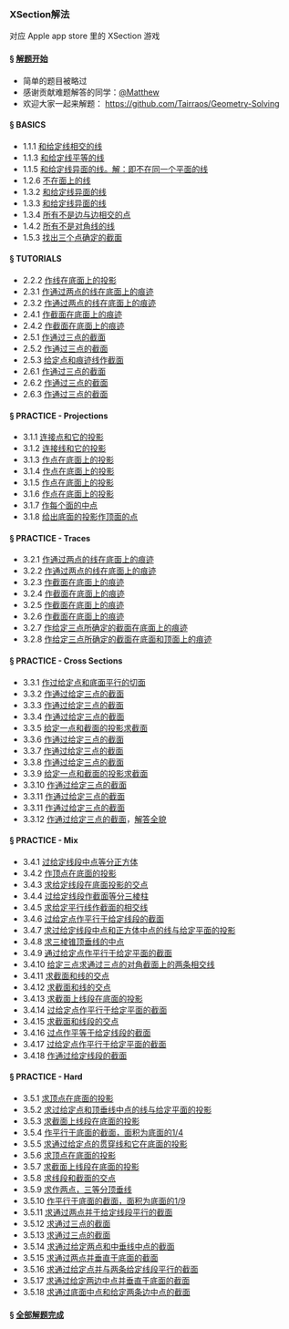 ### XSection解法
对应 Apple app store 里的 XSection 游戏

#### § [解题开始](solving/XSection/start.png)
- 简单的题目被略过
- 感谢贡献难题解答的同学：[@Matthew](https://github.com/csshz)  
- 欢迎大家一起来解题： https://github.com/Tairraos/Geometry-Solving

#### § BASICS
- 1.1.1 [和给定线相交的线](solving/XSection/1.1.1.png)
- 1.1.3 [和给定线平等的线](solving/XSection/1.1.3.png)
- 1.1.5 [和给定线异面的线。解：即不在同一个平面的线](solving/XSection/1.1.5.png)
- 1.2.6 [不在面上的线](solving/XSection/1.2.6.png)
- 1.3.2 [和给定线异面的线](solving/XSection/1.3.2.png)
- 1.3.3 [和给定线异面的线](solving/XSection/1.3.3.png)
- 1.3.4 [所有不是边与边相交的点](solving/XSection/1.3.4.png)
- 1.4.2 [所有不是对角线的线](solving/XSection/1.4.2.png)
- 1.5.3 [找出三个点确定的截面](solving/XSection/1.5.3.png)

#### § TUTORIALS
- 2.2.2 [作线在底面上的投影](solving/XSection/2.2.2.png)
- 2.3.1 [作通过两点的线在底面上的痕迹](solving/XSection/2.3.1.png)
- 2.3.2 [作通过两点的线在底面上的痕迹](solving/XSection/2.3.2.png)
- 2.4.1 [作截面在底面上的痕迹](solving/XSection/2.4.1.png)
- 2.4.2 [作截面在底面上的痕迹](solving/XSection/2.4.2.png)
- 2.5.1 [作通过三点的截面](solving/XSection/2.5.1.png)
- 2.5.2 [作通过三点的截面](solving/XSection/2.5.2.png)
- 2.5.3 [给定点和痕迹线作截面](solving/XSection/2.5.3.png)
- 2.6.1 [作通过三点的截面](solving/XSection/2.6.1.png)
- 2.6.2 [作通过三点的截面](solving/XSection/2.6.2.png)
- 2.6.3 [作通过三点的截面](solving/XSection/2.6.3.png)

#### § PRACTICE - Projections
- 3.1.1 [连接点和它的投影](solving/XSection/3.1.1.png)
- 3.1.2 [连接线和它的投影](solving/XSection/3.1.2.png)
- 3.1.3 [作点在底面上的投影](solving/XSection/3.1.3.png)
- 3.1.4 [作点在底面上的投影](solving/XSection/3.1.4.png)
- 3.1.5 [作点在底面上的投影](solving/XSection/3.1.5.png)
- 3.1.6 [作点在底面上的投影](solving/XSection/3.1.6.png)
- 3.1.7 [作每个面的中点](solving/XSection/3.1.7.png)
- 3.1.8 [给出底面的投影作顶面的点](solving/XSection/3.1.8.png)

#### § PRACTICE - Traces
- 3.2.1 [作通过两点的线在底面上的痕迹](solving/XSection/3.2.1.png)
- 3.2.2 [作通过两点的线在底面上的痕迹](solving/XSection/3.2.2.png)
- 3.2.3 [作截面在底面上的痕迹](solving/XSection/3.2.3.png)
- 3.2.4 [作截面在底面上的痕迹](solving/XSection/3.2.4.png)
- 3.2.5 [作截面在底面上的痕迹](solving/XSection/3.2.5.png)
- 3.2.6 [作截面在底面上的痕迹](solving/XSection/3.2.6.png)
- 3.2.7 [作给定三点所确定的截面在底面上的痕迹](solving/XSection/3.2.7.png)
- 3.2.8 [作给定三点所确定的截面在底面和顶面上的痕迹](solving/XSection/3.2.8.png)

#### § PRACTICE - Cross Sections
- 3.3.1 [作过给定点和底面平行的切面](solving/XSection/3.3.1.png)
- 3.3.2 [作通过给定三点的截面](solving/XSection/3.3.2.png)
- 3.3.3 [作通过给定三点的截面](solving/XSection/3.3.3.png)
- 3.3.4 [作通过给定三点的截面](solving/XSection/3.3.4.png)
- 3.3.5 [给定一点和截面的投影求截面](solving/XSection/3.3.5.png)
- 3.3.6 [作通过给定三点的截面](solving/XSection/3.3.6.png)
- 3.3.7 [作通过给定三点的截面](solving/XSection/3.3.7.png)
- 3.3.8 [作通过给定三点的截面](solving/XSection/3.3.8.png)
- 3.3.9 [给定一点和截面的投影求截面](solving/XSection/3.3.9.png)
- 3.3.10 [作通过给定三点的截面](solving/XSection/3.3.10.png)
- 3.3.11 [作通过给定三点的截面](solving/XSection/3.3.11.png)
- 3.3.11 [作通过给定三点的截面](solving/XSection/3.3.11.png)
- 3.3.12 [作通过给定三点的截面](solving/XSection/3.3.12.1.png)，[解答全貌](solving/XSection/3.3.12.2.png)

#### § PRACTICE - Mix
- 3.4.1 [过给定线段中点等分正方体](solving/XSection/3.4.1.png)
- 3.4.2 [作顶点在底面的投影](solving/XSection/3.4.2.png)
- 3.4.3 [求给定线段在底面投影的交点](solving/XSection/3.4.3.png)
- 3.4.4 [过给定线段作截面等分三棱柱](solving/XSection/3.4.4.png)
- 3.4.5 [求给定平行线作截面的相交线](solving/XSection/3.4.5.png)
- 3.4.6 [过给定点作平行于给定线段的截面](solving/XSection/3.4.6.png)
- 3.4.7 [求过给定线段中点和正方体中点的线与给定平面的投影](solving/XSection/3.4.7.png)
- 3.4.8 [求三棱锥顶垂线的中点](solving/XSection/3.4.8.png)
- 3.4.9 [通过给定点作平行于给定平面的截面](solving/XSection/3.4.9.png)
- 3.4.10 [给定三点求通过三点的对角截面上的两条相交线](solving/XSection/3.4.10.png)
- 3.4.11 [求截面和线的交点](solving/XSection/3.4.11.png)
- 3.4.12 [求截面和线的交点](solving/XSection/3.4.12.png)
- 3.4.13 [求截面上线段在底面的投影](solving/XSection/3.4.13.png)
- 3.4.14 [过给定点作平行于给定平面的截面](solving/XSection/3.4.14.png)
- 3.4.15 [求截面和线段的交点](solving/XSection/3.4.15.png)
- 3.4.16 [过点作平等于给定线段的截面](solving/XSection/3.4.16.png)
- 3.4.17 [过给定点作平行于给定平面的截面](solving/XSection/3.4.17.png)
- 3.4.18 [作通过给定线段的截面](solving/XSection/3.4.18.png)

#### § PRACTICE - Hard
- 3.5.1 [求顶点在底面的投影](solving/XSection/3.5.1.png)
- 3.5.2 [求过给定点和顶垂线中点的线与给定平面的投影](solving/XSection/3.5.2.png)
- 3.5.3 [求截面上线段在底面的投影](solving/XSection/3.5.3.png)
- 3.5.4 [作平行于底面的截面，面积为底面的1/4](solving/XSection/3.5.4.png)
- 3.5.5 [求通过给定点的贯穿线和它在底面的投影](solving/XSection/3.5.5.png)
- 3.5.6 [求顶点在底面的投影](solving/XSection/3.5.6.png)
- 3.5.7 [求截面上线段在底面的投影](solving/XSection/3.5.7.png)
- 3.5.8 [求线段和截面的交点](solving/XSection/3.5.8.png)
- 3.5.9 [求作两点，三等分顶垂线](solving/XSection/3.5.9.png)
- 3.5.10 [作平行于底面的截面，面积为底面的1/9](solving/XSection/3.5.10.png)
- 3.5.11 [求通过两点并于给定线段平行的截面](solving/XSection/3.5.11.png)
- 3.5.12 [求通过三点的截面](solving/XSection/3.5.12.png)
- 3.5.13 [求通过三点的截面](solving/XSection/3.5.13.png)
- 3.5.14 [求通过给定两点和中垂线中点的截面](solving/XSection/3.5.14.png)
- 3.5.15 [求通过两点并垂直于底面的截面](solving/XSection/3.5.15.png)
- 3.5.16 [求通过给定点并与两条给定线段平行的截面](solving/XSection/3.5.16.png)
- 3.5.17 [求通过给定两边中点并垂直于底面的截面](solving/XSection/3.5.17.png)
- 3.5.18 [求通过底面中点和给定两条边中点的截面](solving/XSection/3.5.18.png)

#### § [全部解题完成](solving/XSection/done.png)


